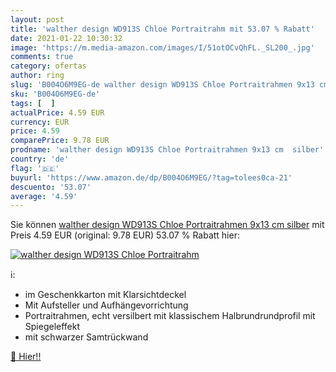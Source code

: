 ```yaml
---
layout: post
title: 'walther design WD913S Chloe Portraitrahm mit 53.07 % Rabatt'
date: 2021-01-22 10:30:32
image: 'https://m.media-amazon.com/images/I/51otOCvQhFL._SL200_.jpg'
comments: true
category: ofertas
author: ring
slug: 'B004O6M9EG-de walther design WD913S Chloe Portraitrahmen 9x13 cm silber'
sku: 'B004O6M9EG-de'
tags: [  ]
actualPrice: 4.59 EUR
currency: EUR
price: 4.59
comparePrice: 9.78 EUR
prodname: 'walther design WD913S Chloe Portraitrahmen 9x13 cm  silber'
country: 'de'
flag: '🇩🇪'
buyurl: 'https://www.amazon.de/dp/B004O6M9EG/?tag=tolees0ca-21'
descuento: '53.07'
average: '4.59'
---
```


Sie können [walther design WD913S Chloe Portraitrahmen 9x13 cm  silber](https://www.amazon.de/dp/B004O6M9EG/?tag=tolees0ca-21) mit Preis 4.59 EUR (original: 9.78 EUR) 53.07 % Rabatt hier:

[![walther design WD913S Chloe Portraitrahm](https://m.media-amazon.com/images/I/51otOCvQhFL._SL200_.jpg)](https://www.amazon.de/dp/B004O6M9EG/?tag=tolees0ca-21)

ℹ️:

- im Geschenkkarton mit Klarsichtdeckel
- Mit Aufsteller und Aufhängevorrichtung
- Portraitrahmen, echt versilbert mit klassischem Halbrundrundprofil mit Spiegeleffekt
- mit schwarzer Samtrückwand

[🛒 Hier!!](https://www.amazon.de/dp/B004O6M9EG/?tag=tolees0ca-21)
